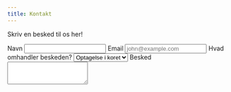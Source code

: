 ```yaml
---
title: Kontakt
---
```


Skriv en besked til os her!

<form>
    <div class="mt-8 max-w-md">
        <div class="grid grid-cols-1 gap-6">
            <label class="block">
            <span class="text-gray-700">Navn
            </span>
            <input type="text" class="
                mt-1
                block
                w-full
                rounded-md
                bg-gray-100
                border-transparent
                focus:border-gray-500 focus:bg-white focus:ring-0
                " placeholder="">
            </label>
            <label class="block">
            <span class="text-gray-700">Email
            </span>
            <input type="email" class="
                mt-1
                block
                w-full
                rounded-md
                bg-gray-100
                border-transparent
                focus:border-gray-500 focus:bg-white focus:ring-0
                " placeholder="john@example.com">
            </label>
            <label class="block">
            <span class="text-gray-700">Hvad omhandler beskeden?
            </span>
            <select class="
                block
                w-full
                mt-1
                rounded-md
                bg-gray-100
                border-transparent
                focus:border-gray-500 focus:bg-white focus:ring-0
                ">
                <option> Optagelse i koret
                </option>
                <option> Booking af koret
                </option>
                <option>Andet
                </option>
            </select>
            </label>
            <label class="block">
            <span class="text-gray-700">Besked
            </span>
            <textarea class="
                mt-1
                block
                w-full
                rounded-md
                bg-gray-100
                border-transparent
                focus:border-gray-500 focus:bg-white focus:ring-0
                " rows="3">
                </textarea>
            </label>
        </div>
    </div>
</form>
